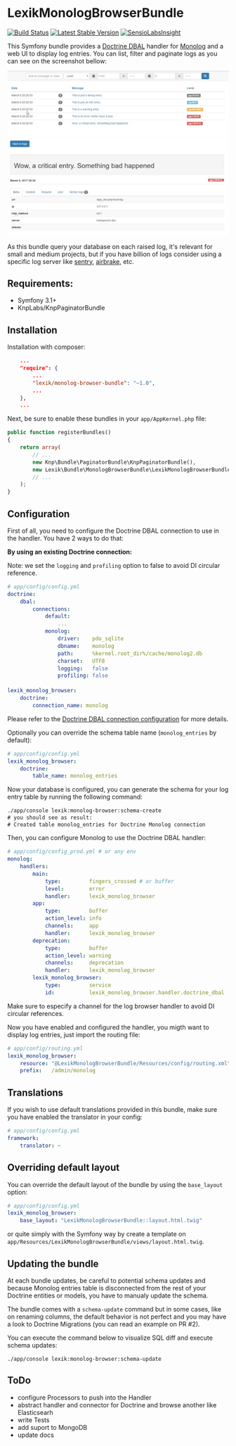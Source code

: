 LexikMonologBrowserBundle
=========================

[![Build Status](https://secure.travis-ci.org/lexik/LexikMonologBrowserBundle.png)](http://travis-ci.org/lexik/LexikMonologBrowserBundle)
[![Latest Stable Version](https://poser.pugx.org/lexik/monolog-browser-bundle/v/stable)](https://packagist.org/packages/lexik/monolog-browser-bundle)
[![SensioLabsInsight](https://insight.sensiolabs.com/projects/d73bade1-4158-4085-aab8-1042d3704a73/mini.png)](https://insight.sensiolabs.com/projects/d73bade1-4158-4085-aab8-1042d3704a73)

This Symfony bundle provides a [Doctrine DBAL](https://github.com/doctrine/dbal) handler for [Monolog](https://github.com/Seldaek/monolog) and a web UI to display log entries. You can list, filter and paginate logs as you can see on the screenshot bellow:

![Log entries listing](https://github.com/dbiagi/LexikMonologBrowserBundle/raw/master/Resources/screen/list.jpg)
![Log entry show](https://github.com/dbiagi/LexikMonologBrowserBundle/raw/master/Resources/screen/show.jpg)

As this bundle query your database on each raised log, it's relevant for small and medium projects, but if you have billion of logs consider using a specific log server like [sentry](http://getsentry.com/), [airbrake](https://airbrake.io/), etc.

Requirements:
------------

* Symfony 3.1+
* KnpLabs/KnpPaginatorBundle

Installation
------------

Installation with composer:

``` json
    ...
    "require": {
        ...
        "lexik/monolog-browser-bundle": "~1.0",
        ...
    },
    ...
```

Next, be sure to enable these bundles in your `app/AppKernel.php` file:

``` php
public function registerBundles()
{
    return array(
        // ...
        new Knp\Bundle\PaginatorBundle\KnpPaginatorBundle(),
        new Lexik\Bundle\MonologBrowserBundle\LexikMonologBrowserBundle(),
        // ...
    );
}
```

Configuration
-------------

First of all, you need to configure the Doctrine DBAL connection to use in the handler. You have 2 ways to do that:

**By using an existing Doctrine connection:**

Note: we set the `logging` and `profiling` option to false to avoid DI circular reference.

``` yaml
# app/config/config.yml
doctrine:
    dbal:
        connections:
            default:
                ...
            monolog:
                driver:    pdo_sqlite
                dbname:    monolog
                path:      %kernel.root_dir%/cache/monolog2.db
                charset:   UTF8
                logging:   false
                profiling: false

lexik_monolog_browser:
    doctrine:
        connection_name: monolog
```
Please refer to the [Doctrine DBAL connection configuration](http://docs.doctrine-project.org/projects/doctrine-dbal/en/latest/reference/configuration.html#configuration) for more details.

Optionally you can override the schema table name (`monolog_entries` by default):

``` yaml
# app/config/config.yml
lexik_monolog_browser:
    doctrine:
        table_name: monolog_entries
```

Now your database is configured, you can generate the schema for your log entry table by running the following command:

```
./app/console lexik:monolog-browser:schema-create
# you should see as result:
# Created table monolog_entries for Doctrine Monolog connection
```

Then, you can configure Monolog to use the Doctrine DBAL handler:

``` yaml
# app/config/config_prod.yml # or any env
monolog:
    handlers:
        main:
            type:         fingers_crossed # or buffer
            level:        error
            handler:      lexik_monolog_browser
        app:
            type:         buffer
            action_level: info
            channels:     app
            handler:      lexik_monolog_browser
        deprecation:
            type:         buffer
            action_level: warning
            channels:     deprecation
            handler:      lexik_monolog_browser
        lexik_monolog_browser:
            type:         service
            id:           lexik_monolog_browser.handler.doctrine_dbal
```

Make sure to especify a channel for the log browser handler to avoid DI circular references. 

Now you have enabled and configured the handler, you migth want to display log entries, just import the routing file:

``` yaml
# app/config/routing.yml
lexik_monolog_browser:
    resource: "@LexikMonologBrowserBundle/Resources/config/routing.xml"
    prefix:   /admin/monolog
```

Translations
------------

If you wish to use default translations provided in this bundle, make sure you have enabled the translator in your config:

``` yaml
# app/config/config.yml
framework:
    translator: ~
```

Overriding default layout
-------------------------

You can override the default layout of the bundle by using the `base_layout` option:

``` yaml
# app/config/config.yml
lexik_monolog_browser:
    base_layout: "LexikMonologBrowserBundle::layout.html.twig"
```

or quite simply with the Symfony way by create a template on `app/Resources/LexikMonologBrowserBundle/views/layout.html.twig`.

Updating the bundle
-------------------

At each bundle updates, be careful to potential schema updates and because Monolog entries table is disconnected from the rest of your Doctrine entities or models, you have to manualy update the schema.

The bundle comes with a `schema-update` command but in some cases, like on renaming columns, the default behavior is not perfect and you may have a look to Doctrine Migrations (you can read an example on PR #2).

You can execute the command below to visualize SQL diff and execute schema updates:

```
./app/console lexik:monolog-browser:schema-update
```

ToDo
----

* configure Processors to push into the Handler
* abstract handler and connector for Doctrine and browse another like Elasticsearh
* write Tests
* add suport to MongoDB
* update docs

